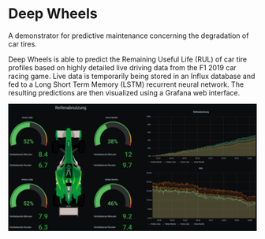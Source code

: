 # Deep Wheels

A demonstrator for predictive maintenance concerning the degradation of car tires.

Deep Wheels is able to predict the Remaining Useful Life (RUL) of car tire profiles based on highly detailed live driving data from the F1 2019 car racing game. 
Live data is temporarily being stored in an Influx database and fed to a Long Short Term Memory (LSTM) recurrent neural network.
The resulting predictions are then visualized using a Grafana web interface.

![Screenshot Deep Wheels](screenshot_deepwheels.jpg?raw=true "Deep Wheels' web interface")
